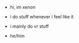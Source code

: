   - hi, im xenon

  - i do stuff whenever i feel like it

  - i mainly do vr stuff

  - he/him

<!---
XenonOrSomething/XenonOrSomething is a ✨ special ✨ repository because its `README.md` (this file) appears on your GitHub profile.
You can click the Preview link to take a look at your changes.
--->
